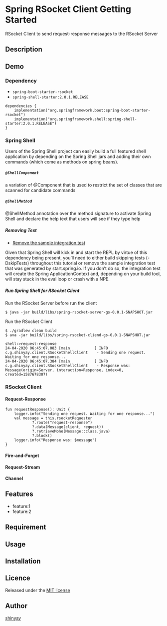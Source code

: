 # Spring RSocket Client Getting Started

RSocket Client to send request-response messages to the RSocket Server

## Description

## Demo
### Dependency
- `spring-boot-starter-rsocket`
- `spring-shell-starter:2.0.1.RELEASE`

```
dependencies {
	implementation("org.springframework.boot:spring-boot-starter-rsocket")
	implementation("org.springframework.shell:spring-shell-starter:2.0.1.RELEASE")
}
```

### Spring Shell
Users of the Spring Shell project can easily build a full featured shell application by depending on the Spring Shell jars and adding their own commands (which come as methods on spring beans). 

##### `@ShellComponent`
a variation of @Component that is used to restrict the set of classes that are scanned for candidate commands

##### `@ShellMethod`
@ShellMethod annotation over the method signature to activate Spring Shell and declare the help text that users will see if they type help

##### Removing Test
- [Remove the sample integration test](https://docs.spring.io/spring-shell/docs/current-SNAPSHOT/reference/htmlsingle/#_adding_a_dependency_on_spring_shell)

Given that Spring Shell will kick in and start the REPL by virtue of this dependency being present, you’ll need to either build skipping tests (-DskipTests) throughout this tutorial or remove the sample integration test that was generated by start.spring.io. If you don’t do so, the integration test will create the Spring ApplicationContext and, depending on your build tool, will stay stuck in the eval loop or crash with a NPE.

##### Run Spring Shell for RSocket Client
Run the RSocket Server before run the client
```
$ java -jar build/libs/spring-rsocket-server-gs-0.0.1-SNAPSHOT.jar
```

Run the RSocket Client
```
$ ./gradlew clean build
$ ava -jar build/libs/spring-rsocket-cliend-gs-0.0.1-SNAPSHOT.jar
```
```
shell:>request-response
24-04-2020 06:45:07.083 [main           ] INFO  c.g.shinyay.client.RSocketShellClient    - Sending one request. Waiting for one response...
24-04-2020 06:45:07.384 [main           ] INFO  c.g.shinyay.client.RSocketShellClient    - Response was: Message(origin=Server, interaction=Response, index=0, created=1587678307)
```

### RSocket Client
#### Request-Response
```
fun requestResponse(): Unit {
	logger.info("Sending one request. Waiting for one response...")
	val message = this.rsocketRequester
			?.route("request-response")
			?.data(Message(client, request))
			?.retrieveMono(Message::class.java)
			?.block()
	logger.info("Response was: $message")
}
```
#### Fire-and-Forget
#### Request-Stream
#### Channel

## Features

- feature:1
- feature:2

## Requirement

## Usage

## Installation

## Licence

Released under the [MIT license](https://gist.githubusercontent.com/shinyay/56e54ee4c0e22db8211e05e70a63247e/raw/34c6fdd50d54aa8e23560c296424aeb61599aa71/LICENSE)

## Author

[shinyay](https://github.com/shinyay)

